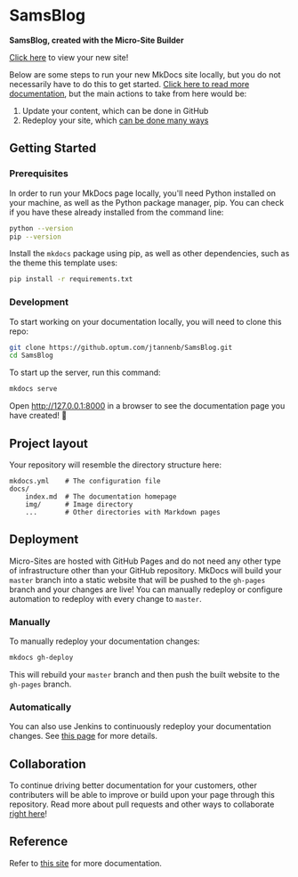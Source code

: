 # SamsBlog
**SamsBlog, created with the Micro-Site Builder**

[Click here](https://github.optum.com/pages/jtannenb/SamsBlog) to view your new site!

Below are some steps to run your new MkDocs site locally, but you do not necessarily have to do this to get started. [Click here to read more documentation](https://microsite-docs.optum.com), but the main actions to take from here would be:
1. Update your content, which can be done in GitHub
2. Redeploy your site, which [can be done many ways](https://microsite-docs.optum.com/getting-started/deploy)

## Getting Started

### Prerequisites
In order to run your MkDocs page locally, you'll need Python installed on your machine, as well as the Python package manager, pip. You can check if you have these already installed from the command line:

```zsh
python --version
pip --version
```

Install the `mkdocs` package using pip, as well as other dependencies, such as the theme this template uses:

```zsh
pip install -r requirements.txt
```

### Development
To start working on your documentation locally, you will need to clone this repo:

```zsh
git clone https://github.optum.com/jtannenb/SamsBlog.git
cd SamsBlog
```

To start up the server, run this command:

```zsh
mkdocs serve
```

Open http://127.0.0.1:8000 in a browser to see the documentation page you have created! 🎉

## Project layout
Your repository will resemble the directory structure here:

    mkdocs.yml    # The configuration file
    docs/
        index.md  # The documentation homepage
        img/      # Image directory
        ...       # Other directories with Markdown pages

## Deployment
Micro-Sites are hosted with GitHub Pages and do not need any other type of infrastructure other than your GitHub repository. MkDocs will build your `master` branch into a static website that will be pushed to the `gh-pages` branch and your changes are live! You can manually redeploy or configure automation to redeploy with every change to `master`.

### Manually
To manually redeploy your documentation changes:

```zsh
mkdocs gh-deploy
```

This will rebuild your `master` branch and then push the built website to the `gh-pages` branch.

### Automatically
You can also use Jenkins to continuously redeploy your documentation changes. See [this page] for more details.

## Collaboration
To continue driving better documentation for your customers, other contributers will be able to improve or build upon your page through this repository. Read more about pull requests and other ways to collaborate [right here]!

## Reference
Refer to [this site] for more documentation.

<!-- external links -->
[this page]: https://microsite-docs.optum.com/getting-started/deploy
[this site]: https://microsite-docs.optum.com
[right here]: https://microsite-docs.optum.com/getting-started/collaborate
